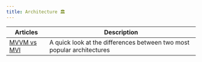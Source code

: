 ```yaml
---
title: Architecture 🏛️
---
```


| Articles | Description |
| ----------- | ----------- |
| [MVVM vs MVI](https://ramzijabali.github.io/articles/Architecture/MVVM-vs-MVI) | A quick look at the differences between two most popular architectures|

